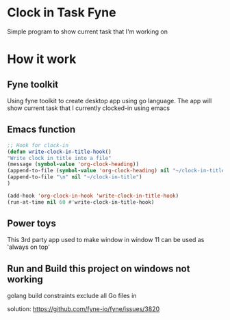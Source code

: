 # Clock in Task Fyne

Simple program to show current task that I'm working on

# How it work

## Fyne toolkit

Using fyne toolkit to create desktop app using go language. The app will show current task that I currently clocked-in using emacs

## Emacs function

```lisp
;; Hook for clock-in
(defun write-clock-in-title-hook()
"Write clock in title into a file"
(message (symbol-value 'org-clock-heading))
(append-to-file (symbol-value 'org-clock-heading) nil "~/clock-in-title")
(append-to-file "\n" nil "~/clock-in-title")
)

(add-hook 'org-clock-in-hook 'write-clock-in-title-hook)
(run-at-time nil 60 #'write-clock-in-title-hook)
```

## Power toys

This 3rd party app used to make window in window 11 can be used as 'always on top'

## Run and Build this project on windows not working
golang build constraints exclude all Go files in

solution: https://github.com/fyne-io/fyne/issues/3820